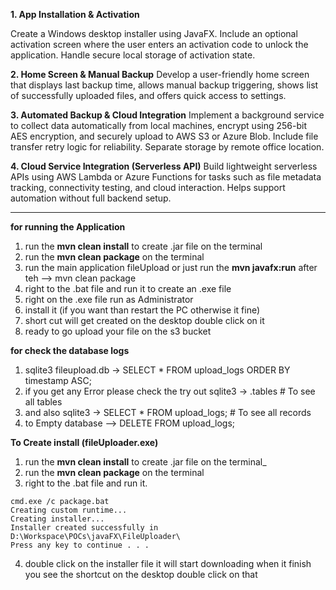 **1. App Installation & Activation**

Create a Windows desktop installer using JavaFX. Include an optional activation screen where the user enters an activation code to unlock the application. Handle secure local storage of activation state.

**2. Home Screen & Manual Backup**
Develop a user-friendly home screen that displays last backup time, allows manual backup triggering, shows list of successfully uploaded files, and offers quick access to settings.

**3. Automated Backup & Cloud Integration**
Implement a background service to collect data automatically from local machines, encrypt using 256-bit AES encryption, and securely upload to AWS S3 or Azure Blob. Include file transfer retry logic for reliability. Separate storage by remote office location.

**4. Cloud Service Integration (Serverless API)**
Build lightweight serverless APIs using AWS Lambda or Azure Functions for tasks such as file metadata tracking, connectivity testing, and cloud interaction. Helps support automation without full backend setup.

----------------------------------------------------------------------------
**for running the Application**
1. run the **mvn clean install** to create .jar file on the terminal
2. run the **mvn clean package** on the terminal
3. run the main application fileUpload or just run the **mvn javafx:run** after teh --> mvn clean package
4. right to the .bat file and run it to create an .exe file
5. right on the .exe file run as Administrator
6. install it (if you want than restart the PC otherwise it fine)
7. short cut will get created on the desktop double click on it
8. ready to go upload your file on the s3 bucket

**for check the database logs**
1. sqlite3 fileupload.db -> SELECT * FROM upload_logs ORDER BY timestamp ASC;
2. if you get any Error please check the try out sqlite3 -> .tables  # To see all tables
3. and also sqlite3 -> SELECT * FROM upload_logs;  # To see all records
4. to Empty database --> DELETE FROM upload_logs;

**To Create install (fileUploader.exe)**
1. run the **mvn clean install** to create .jar file on the terminal_
2. run the **mvn clean package** on the terminal
3. right to the .bat file and run it.

```
cmd.exe /c package.bat
Creating custom runtime...
Creating installer...
Installer created successfully in D:\Workspace\POCs\javaFX\FileUploader\
Press any key to continue . . .
```
4. double click on the installer file it will start downloading when it finish you see the shortcut on the desktop double click on that
